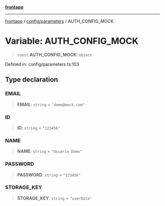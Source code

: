 [**frontapp**](../../../README.md)

***

[frontapp](../../../README.md) / [config/parameters](../README.md) / AUTH\_CONFIG\_MOCK

# Variable: AUTH\_CONFIG\_MOCK

> `const` **AUTH\_CONFIG\_MOCK**: `object`

Defined in: config/parameters.ts:103

## Type declaration

### EMAIL

> **EMAIL**: `string` = `"demo@mock.com"`

### ID

> **ID**: `string` = `"123456"`

### NAME

> **NAME**: `string` = `"Usuario Demo"`

### PASSWORD

> **PASSWORD**: `string` = `"123456"`

### STORAGE\_KEY

> **STORAGE\_KEY**: `string` = `"userData"`
